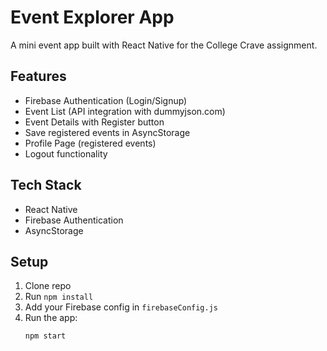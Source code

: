 # Event Explorer App

A mini event app built with React Native for the College Crave assignment.

## Features
- Firebase Authentication (Login/Signup)
- Event List (API integration with dummyjson.com)
- Event Details with Register button
- Save registered events in AsyncStorage
- Profile Page (registered events)
- Logout functionality

## Tech Stack
- React Native
- Firebase Authentication
- AsyncStorage

## Setup
1. Clone repo
2. Run `npm install`
3. Add your Firebase config in `firebaseConfig.js`
4. Run the app:
   ```bash
   npm start
